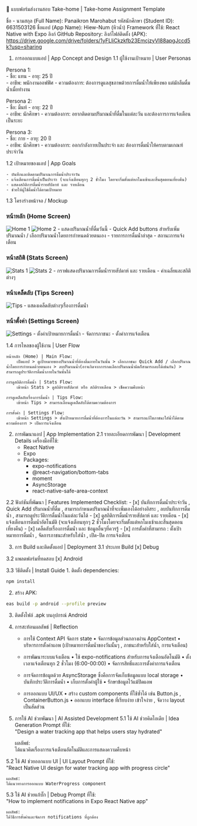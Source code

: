 📱 แบบฟอร์มส่งงานสอบ Take-home | Take-home Assignment Template

ชื่อ - นามสกุล (Full Name): Panaikron Marohabut
รหัสนักศึกษา (Student ID): 6631503126
ชื่อแอป (App Name): Hiew-Num (หิวน้ำ)
Framework ที่ใช้: React Native with Expo
ลิงก์ GitHub Repository: 
ลิงก์ไฟล์ติดตั้ง (APK): https://drive.google.com/drive/folders/1yFLliCkzkfb23EmcjzyVI88apgJccd5k?usp=sharing

1. การออกแบบแอป | App Concept and Design
1.1 ผู้ใช้งานเป้าหมาย | User Personas

Persona 1:  
    - ชื่อ: แทน
    - อายุ: 25 ปี  
    - อาชีพ: พนักงานออฟฟิศ
    - ความต้องการ: ต้องการดูแลสุขภาพด้วยการดื่มน้ำให้เพียงพอ แต่มักลืมดื่มน้ำเมื่อทำงาน

Persona 2:  
    - ชื่อ: มิ้นท์
    - อายุ: 22 ปี  
    - อาชีพ: นักศึกษา
    - ความต้องการ: อยากติดตามปริมาณน้ำที่ดื่มในแต่ละวัน และต้องการการแจ้งเตือนเป็นระยะ

Persona 3:  
    - ชื่อ: กาย
    - อายุ: 20 ปี  
    - อาชีพ: นักศึกษา
    - ความต้องการ: ออกกำลังกายเป็นประจำ และ ต้องการดื่มน้ำให้ครบตามเกณฑ์ประจำวัน

1.2 เป้าหมายของแอป | App Goals

    - บันทึกและติดตามปริมาณการดื่มน้ำประจำวัน
    - แจ้งเตือนการดื่มน้ำเป็นประจำ (จะแจ้งเตือนทุกๆ 2 ชั่วโมง โดยจะเริ่มตั้งแต่หกโมงเช้าและสิ้นสุดตอนเที่ยงคืน)
    - แสดงสถิติการดื่มน้ำรายสัปดาห์ และ รายเดือน
    - ช่วยให้ผู้ใช้ดื่มน้ำได้ตามเป้าหมาย

1.3 โครงร่างหน้าจอ / Mockup

### หน้าหลัก (Home Screen)
![Home 1](assets/mockup-home1.png)
![Home 2](assets/mockup-home2.png)
    - แสดงปริมาณน้ำที่ดื่มวันนี้
    - Quick Add buttons สำหรับเพิ่มปริมาณน้ำ / เลือกปริมาณน้ำโดยการกำหนดด้วยตนเอง
    - รายการการดื่มน้ำล่าสุด
    - สถานะการแจ้งเตือน

### หน้าสถิติ (Stats Screen)
![Stats 1](assets/mockup-stats1.png)
![Stats 2](assets/mockup-stats2.png)
    - กราฟแสดงปริมาณการดื่มน้ำรายสัปดาห์ และ รายเดือน
    - ค่าเฉลี่ยและสถิติต่างๆ

### หน้าเคล็ดลับ (Tips Screen)
![Tips](assets/mockup-tips.png)
    - แสดงเคล็ดลับต่างๆเรื่องการดื่มน้ำ

### หน้าตั้งค่า (Settings Screen)
![Settings](assets/mockup-setting.png)
    - ตั้งค่าเป้าหมายการดื่มน้ำ
    - จัดการภาชนะ
    - ตั้งค่าการแจ้งเตือน

1.4 การไหลของผู้ใช้งาน | User Flow

    หน้าหลัก (Home) | Main Flow:
        เปิดแอป > ดูเป้าหมายของปริมาณน้ำที่ต้องดื่มภายในวันนั้น > เลือกภาชนะ Quick Add / เลือกปริมาณน้ำโดยการกำหนดด้วยตนเอง > ลบปริมาณน้ำ(อาจเกิดจากการกดเลือกปริมาณน้ำผิดก็สามารถลบได้เช่นกัน) > สามารถดูประวัติการดื่มน้ำภายในวันนั้นได้ 

    การดูสถิติการดื่มน้ำ | Stats Flow:
        เข้าหน้า Stats > ดูสถิติรายสัปดาห์ หรือ สถิติรายเดือน > เช็คความคืบหน้า 

    การดูเคล็ดลับเรื่องการดื่มน้ำ | Tips Flow:
        เข้าหน้า Tips > สามารถเลื่อนดูเคล็ดลับได้ตามความต้องการ

    การตั้งค่า | Settings Flow:
        เข้าหน้า Settings > ตั้งเป้าหมายการดื่มน้ำที่ต้องการในแต่ละวัน > สามารถแก้ไขภาชนะใส่น้ำได้ตามความต้องการ > เปิดการแจ้งเตือน

2. การพัฒนาแอป | App Implementation
2.1 รายละเอียดการพัฒนา | Development Details
เครื่องมือที่ใช้:
    - React Native
    - Expo
    - Packages:
        - expo-notifications
        - @react-navigation/bottom-tabs
        - moment
        - AsyncStorage
        - react-native-safe-area-context

2.2 ฟังก์ชันที่พัฒนา | Features Implemented
Checklist:
    - [x] บันทึกการดื่มน้ำประจำวัน , Quick Add ปริมาณน้ำที่ดื่ม , สามารถกำหนดปริมาณน้ำที่จะเพิ่มเองได้อย่างอิสระ , ลบบันทึกการดื่มน้ำ , 
      สามารถดูประวัติการดื่มน้ำในแต่ละวันได้
    - [x] ดูสถิติการดื่มน้ำรายสัปดาห์ และ รายเดือน
    - [x] แจ้งเตือนการดื่มน้ำอัตโนมัติ (จะแจ้งเตือนทุกๆ 2 ชั่วโมงโดยจะเริ่มตั้งแต่หกโมงเช้าและสิ้นสุดตอนเที่ยงคืน)
    - [x] เคล็ดลับเรื่องการดื่มน้ำ และ ข้อมูลอื่นๆที่ควรรู้
    - [x] การตั้งค่าที่สามารถ : ตั้งเป้าหมายการดื่มน้ำ , จัดการภาชนะสำหรับใส่น้ำ , เปิด-ปิด การแจ้งเตือน

3. การ Build และติดตั้งแอป | Deployment
3.1 ประเภท Build
    [x] Debug

3.2 แพลตฟอร์มที่ทดสอบ
    [x] Android

3.3 วิธีติดตั้ง | Install Guide
    1. ติดตั้ง dependencies:
```bash
npm install
```
2. สร้าง APK:
```bash
eas build -p android --profile preview
```
3. ติดตั้งไฟล์ .apk บนอุปกรณ์ Android

4. การสะท้อนผลลัพธ์ | Reflection

    - การใช้ Context API จัดการ state
        • จัดการข้อมูลส่วนกลางผ่าน AppContext
        • บริหารการตั้งค่าแอพ (เป้าหมายการดื่มน้ำของวันนั้นๆ , ภาชนะสำหรับใส่น้ำ, การแจ้งเตือน)

    - การพัฒนาระบบแจ้งเตือน
        • ใช้ expo-notifications สำหรับการแจ้งเตือนอัตโนมัติ
        • ตั้งเวลาแจ้งเตือนทุก 2 ชั่วโมง (6:00-00:00)
        • จัดการสิทธิ์และการตั้งค่าการแจ้งเตือน

    - การจัดการข้อมูลด้วย AsyncStorage ซึ่งคือการจัดเก็บข้อมูลแบบ local storage
        • บันทึกประวัติการดื่มน้ำ
        • เก็บการตั้งค่าผู้ใช้
        • รักษาข้อมูลไว้แม้ปิดแอพ

    - การออกแบบ UI/UX
        • สร้าง custom components ที่ใช้ซ้ำได้ เช่น Button.js , ContainerButton.js
        • ออกแบบ interface ที่เรียบง่าย เข้าใจง่าย , จัดวาง layout เป็นสัดส่วน

5. การใช้ AI ช่วยพัฒนา | AI Assisted Development
5.1 ใช้ AI ช่วยคิดไอเดีย | Idea Generation
    Prompt ที่ใช้:  
    "Design a water tracking app that helps users stay hydrated"

    ผลลัพธ์:  
    ได้แนวคิดเรื่องการแจ้งเตือนอัตโนมัติและการแสดงความคืบหน้า

5.2 ใช้ AI ช่วยออกแบบ UI | UI Layout
    Prompt ที่ใช้:  
    "React Native UI design for water tracking app with progress circle"

    ผลลัพธ์:  
    ได้แนวทางการออกแบบ WaterProgress component

5.3 ใช้ AI ช่วยแก้บั๊ก | Debug
    Prompt ที่ใช้:  
    "How to implement notifications in Expo React Native app"

    ผลลัพธ์:  
    ได้วิธีการตั้งค่าและจัดการ notifications ที่ถูกต้อง
